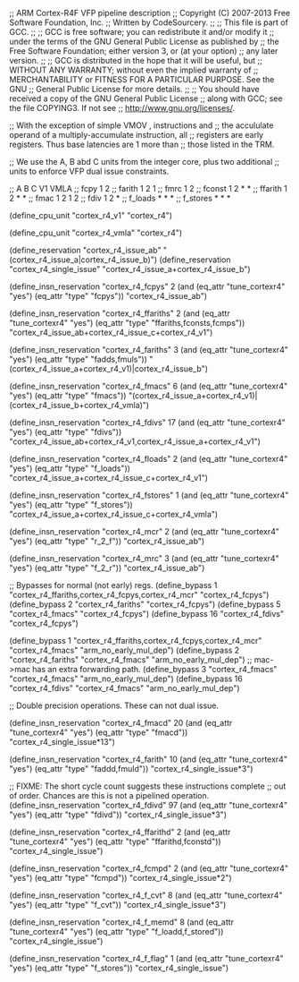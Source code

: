 ;; ARM Cortex-R4F VFP pipeline description
;; Copyright (C) 2007-2013 Free Software Foundation, Inc.
;; Written by CodeSourcery.
;;
;; This file is part of GCC.
;;
;; GCC is free software; you can redistribute it and/or modify it
;; under the terms of the GNU General Public License as published by
;; the Free Software Foundation; either version 3, or (at your option)
;; any later version.
;;
;; GCC is distributed in the hope that it will be useful, but
;; WITHOUT ANY WARRANTY; without even the implied warranty of
;; MERCHANTABILITY or FITNESS FOR A PARTICULAR PURPOSE.  See the GNU
;; General Public License for more details.
;;
;; You should have received a copy of the GNU General Public License
;; along with GCC; see the file COPYING3.  If not see
;; <http://www.gnu.org/licenses/>.

;; With the exception of simple VMOV <freg>, <freg> instructions and
;; the accululate operand of a multiply-accumulate instruction, all
;; registers are early registers.  Thus base latencies are 1 more than
;; those listed in the TRM.

;; We use the A, B abd C units from the integer core, plus two additional
;; units to enforce VFP dual issue constraints.

;;		  A B C	    V1	VMLA
;; fcpy		  1 2
;; farith	  1 2	    1
;; fmrc		  1 2
;; fconst	  1 2 *	    *
;; ffarith	  1 2 *	    *
;; fmac		  1 2	    1	2
;; fdiv		  1 2	    *
;; f_loads	  *   *	    *
;; f_stores	  *   *	    	*

(define_cpu_unit "cortex_r4_v1" "cortex_r4")

(define_cpu_unit "cortex_r4_vmla" "cortex_r4")

(define_reservation "cortex_r4_issue_ab"
		    "(cortex_r4_issue_a|cortex_r4_issue_b)")
(define_reservation "cortex_r4_single_issue"
		    "cortex_r4_issue_a+cortex_r4_issue_b")

(define_insn_reservation "cortex_r4_fcpys" 2
 (and (eq_attr "tune_cortexr4" "yes")
      (eq_attr "type" "fcpys"))
 "cortex_r4_issue_ab")

(define_insn_reservation "cortex_r4_ffariths" 2
 (and (eq_attr "tune_cortexr4" "yes")
      (eq_attr "type" "ffariths,fconsts,fcmps"))
 "cortex_r4_issue_ab+cortex_r4_issue_c+cortex_r4_v1")

(define_insn_reservation "cortex_r4_fariths" 3
 (and (eq_attr "tune_cortexr4" "yes")
      (eq_attr "type" "fadds,fmuls"))
 "(cortex_r4_issue_a+cortex_r4_v1)|cortex_r4_issue_b")

(define_insn_reservation "cortex_r4_fmacs" 6
 (and (eq_attr "tune_cortexr4" "yes")
      (eq_attr "type" "fmacs"))
 "(cortex_r4_issue_a+cortex_r4_v1)|(cortex_r4_issue_b+cortex_r4_vmla)")

(define_insn_reservation "cortex_r4_fdivs" 17
 (and (eq_attr "tune_cortexr4" "yes")
      (eq_attr "type" "fdivs"))
 "cortex_r4_issue_ab+cortex_r4_v1,cortex_r4_issue_a+cortex_r4_v1")

(define_insn_reservation "cortex_r4_floads" 2
 (and (eq_attr "tune_cortexr4" "yes")
      (eq_attr "type" "f_loads"))
 "cortex_r4_issue_a+cortex_r4_issue_c+cortex_r4_v1")

(define_insn_reservation "cortex_r4_fstores" 1
 (and (eq_attr "tune_cortexr4" "yes")
      (eq_attr "type" "f_stores"))
 "cortex_r4_issue_a+cortex_r4_issue_c+cortex_r4_vmla")

(define_insn_reservation "cortex_r4_mcr" 2
 (and (eq_attr "tune_cortexr4" "yes")
      (eq_attr "type" "r_2_f"))
 "cortex_r4_issue_ab")

(define_insn_reservation "cortex_r4_mrc" 3
 (and (eq_attr "tune_cortexr4" "yes")
      (eq_attr "type" "f_2_r"))
 "cortex_r4_issue_ab")

;; Bypasses for normal (not early) regs.
(define_bypass 1 "cortex_r4_ffariths,cortex_r4_fcpys,cortex_r4_mcr"
		 "cortex_r4_fcpys")
(define_bypass 2 "cortex_r4_fariths"
		 "cortex_r4_fcpys")
(define_bypass 5 "cortex_r4_fmacs"
		 "cortex_r4_fcpys")
(define_bypass 16 "cortex_r4_fdivs"
		  "cortex_r4_fcpys")

(define_bypass 1 "cortex_r4_ffariths,cortex_r4_fcpys,cortex_r4_mcr"
		 "cortex_r4_fmacs"
		 "arm_no_early_mul_dep")
(define_bypass 2 "cortex_r4_fariths"
		 "cortex_r4_fmacs"
		 "arm_no_early_mul_dep")
;; mac->mac has an extra forwarding path.
(define_bypass 3 "cortex_r4_fmacs"
		 "cortex_r4_fmacs"
		 "arm_no_early_mul_dep")
(define_bypass 16 "cortex_r4_fdivs"
		  "cortex_r4_fmacs"
		  "arm_no_early_mul_dep")

;; Double precision operations.  These can not dual issue.

(define_insn_reservation "cortex_r4_fmacd" 20
 (and (eq_attr "tune_cortexr4" "yes")
      (eq_attr "type" "fmacd"))
 "cortex_r4_single_issue*13")

(define_insn_reservation "cortex_r4_farith" 10
 (and (eq_attr "tune_cortexr4" "yes")
      (eq_attr "type" "faddd,fmuld"))
 "cortex_r4_single_issue*3")

;; FIXME: The short cycle count suggests these instructions complete
;; out of order.  Chances are this is not a pipelined operation.
(define_insn_reservation "cortex_r4_fdivd" 97
 (and (eq_attr "tune_cortexr4" "yes")
      (eq_attr "type" "fdivd"))
 "cortex_r4_single_issue*3")

(define_insn_reservation "cortex_r4_ffarithd" 2
 (and (eq_attr "tune_cortexr4" "yes")
      (eq_attr "type" "ffarithd,fconstd"))
 "cortex_r4_single_issue")

(define_insn_reservation "cortex_r4_fcmpd" 2
 (and (eq_attr "tune_cortexr4" "yes")
      (eq_attr "type" "fcmpd"))
 "cortex_r4_single_issue*2")

(define_insn_reservation "cortex_r4_f_cvt" 8
 (and (eq_attr "tune_cortexr4" "yes")
      (eq_attr "type" "f_cvt"))
 "cortex_r4_single_issue*3")

(define_insn_reservation "cortex_r4_f_memd" 8
 (and (eq_attr "tune_cortexr4" "yes")
      (eq_attr "type" "f_loadd,f_stored"))
 "cortex_r4_single_issue")

(define_insn_reservation "cortex_r4_f_flag" 1
 (and (eq_attr "tune_cortexr4" "yes")
      (eq_attr "type" "f_stores"))
 "cortex_r4_single_issue")

